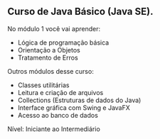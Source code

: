 ## Curso de Java Básico (Java SE).

No módulo 1 você vai aprender:
 - Lógica de programação básica
 - Orientação a Objetos
 - Tratamento de Erros

Outros módulos desse curso:

 - Classes utilitárias
 - Leitura e criação de arquivos
 - Collections (Estruturas de dados do Java)
 - Interface gráfica com Swing e JavaFX
 - Acesso ao banco de dados

Nível: Iniciante ao Intermediário
